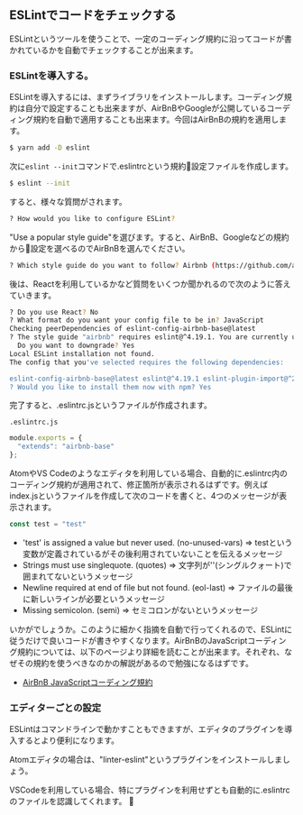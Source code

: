 ## ESLintでコードをチェックする

ESLintというツールを使うことで、一定のコーディング規約に沿ってコードが書かれているかを自動でチェックすることが出来ます。

### ESLintを導入する。

ESLintを導入するには、まずライブラリをインストールします。コーディング規約は自分で設定することも出来ますが、AirBnBやGoogleが公開しているコーディング規約を自動で適用することも出来ます。今回はAirBnBの規約を適用します。

```bash
$ yarn add -D eslint
```

次に`eslint --init`コマンドで.eslintrcという規約設定ファイルを作成します。

```bash
$ eslint --init
```

すると、様々な質問がされます。

```bash
? How would you like to configure ESLint?
```

"Use a popular style guide"を選びます。すると、AirBnB、Googleなどの規約から設定を選べるのでAirBnBを選んでください。

```bash
? Which style guide do you want to follow? Airbnb (https://github.com/airbnb/javascript)
```

後は、Reactを利用しているかなど質問をいくつか聞かれるので次のように答えていきます。

```bash
? Do you use React? No
? What format do you want your config file to be in? JavaScript
Checking peerDependencies of eslint-config-airbnb-base@latest
? The style guide "airbnb" requires eslint@^4.19.1. You are currently using eslint@5.0.1.
  Do you want to downgrade? Yes
Local ESLint installation not found.
The config that you've selected requires the following dependencies:

eslint-config-airbnb-base@latest eslint@^4.19.1 eslint-plugin-import@^2.12.0
? Would you like to install them now with npm? Yes
```

完了すると、.eslintrc.jsというファイルが作成されます。

`.eslintrc.js`
```javascript
module.exports = {
  "extends": "airbnb-base"
};
```

AtomやVS Codeのようなエディタを利用している場合、自動的に.eslintrc内のコーディング規約が適用されて、修正箇所が表示されるはずです。例えばindex.jsというファイルを作成して次のコードを書くと、4つのメッセージが表示されます。

```javascript
const test = "test"
```

- 'test' is assigned a value but never used. (no-unused-vars) => testという変数が定義されているがその後利用されていないことを伝えるメッセージ
- Strings must use singlequote. (quotes) => 文字列が''(シングルクォート)で囲まれてないというメッセージ
- Newline required at end of file but not found. (eol-last) => ファイルの最後に新しいラインが必要というメッセージ
- Missing semicolon. (semi) => セミコロンがないというメッセージ

いかがでしょうか。このように細かく指摘を自動で行ってくれるので、ESLintに従うだけで良いコードが書きやすくなります。AirBnBのJavaScriptコーディング規約については、以下のページより詳細を読むことが出来ます。それぞれ、なぜその規約を使うべきなのかの解説があるので勉強になるはずです。

- [AirBnB JavaScriptコーディング規約](https://github.com/airbnb/javascript)

### エディターごとの設定

ESLintはコマンドラインで動かすこともできますが、エディタのプラグインを導入するとより便利になります。

Atomエディタの場合は、"linter-eslint"というプラグインをインストールしましょう。

VSCodeを利用している場合、特にプラグインを利用せずとも自動的に.eslintrcのファイルを認識してくれます。
